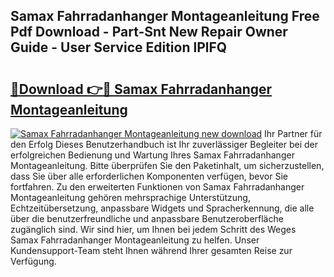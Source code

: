 ## Samax Fahrradanhanger Montageanleitung Free Pdf Download - Part-Snt New Repair Owner Guide - User Service Edition lPlFQ

# <h2><a href="http://df6batt.blite.top/?on=Samax+Fahrradanhanger+Montageanleitung">🔗Download 👉🔴 Samax Fahrradanhanger Montageanleitung</a></h2>

[![Samax Fahrradanhanger Montageanleitung new download](https://i.imgur.com/lujVjoI.png)](http://df6batt.blite.top/?on=Samax+Fahrradanhanger+Montageanleitung)
Ihr Partner für den Erfolg Dieses Benutzerhandbuch ist Ihr zuverlässiger Begleiter bei der erfolgreichen Bedienung und Wartung Ihres Samax Fahrradanhanger Montageanleitung. Bitte überprüfen Sie den Paketinhalt, um sicherzustellen, dass Sie über alle erforderlichen Komponenten verfügen, bevor Sie fortfahren. Zu den erweiterten Funktionen von Samax Fahrradanhanger Montageanleitung gehören mehrsprachige Unterstützung, Echtzeitübersetzung, anpassbare Widgets und Spracherkennung, die alle über die benutzerfreundliche und anpassbare Benutzeroberfläche zugänglich sind. Wir sind hier, um Ihnen bei jedem Schritt des Weges Samax Fahrradanhanger Montageanleitung zu helfen. Unser Kundensupport-Team steht Ihnen während Ihrer gesamten Reise zur Verfügung.
